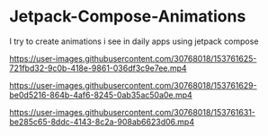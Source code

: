 # Jetpack-Compose-Animations
I try to create animations i see in daily apps using jetpack compose
 

https://user-images.githubusercontent.com/30768018/153761625-721fbd32-9c0b-418e-9861-036df3c9e7ee.mp4



https://user-images.githubusercontent.com/30768018/153761629-be0d5216-864b-4af6-8245-0ab35ac50a0e.mp4



https://user-images.githubusercontent.com/30768018/153761631-be285c65-8ddc-4143-8c2a-908ab6623d06.mp4

